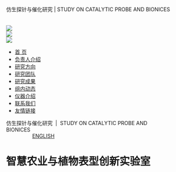 <html>
<head>
<meta charset="utf-8">
</head>
 
<div class="head">
  <div class="head_box">仿生探针与催化研究&nbsp;|&nbsp;STUDY ON CATALYTIC PROBE AND BIONICES
&nbsp;&nbsp;&nbsp;&nbsp;&nbsp;&nbsp;&nbsp;&nbsp;&nbsp;&nbsp;&nbsp;&nbsp;&nbsp;&nbsp;&nbsp;&nbsp;&nbsp;&nbsp;&nbsp;&nbsp;&nbsp;&nbsp;&nbsp;&nbsp;&nbsp;&nbsp;&nbsp;&nbsp;&nbsp;&nbsp;&nbsp;&nbsp;&nbsp;&nbsp;&nbsp;&nbsp;&nbsp;&nbsp;&nbsp;&nbsp;&nbsp;&nbsp;&nbsp;&nbsp;&nbsp;&nbsp;&nbsp;&nbsp;&nbsp;&nbsp;&nbsp;&nbsp;&nbsp;&nbsp;&nbsp;&nbsp;&nbsp;&nbsp;&nbsp;&nbsp;&nbsp;&nbsp;&nbsp;&nbsp;&nbsp;&nbsp;&nbsp;&nbsp;&nbsp;&nbsp;&nbsp;&nbsp;&nbsp;&nbsp;&nbsp;&nbsp;&nbsp;&nbsp;&nbsp;&nbsp;&nbsp;&nbsp;&nbsp;&nbsp;&nbsp;&nbsp;&nbsp;&nbsp;&nbsp;&nbsp;&nbsp;&nbsp;&nbsp;&nbsp;&nbsp;&nbsp;&nbsp;&nbsp;&nbsp;&nbsp;&nbsp;&nbsp;&nbsp;&nbsp;&nbsp;&nbsp;&nbsp;&nbsp;&nbsp;&nbsp;&nbsp;&nbsp;&nbsp;&nbsp;&nbsp;&nbsp;&nbsp;&nbsp;&nbsp;&nbsp;&nbsp;&nbsp;&nbsp;&nbsp;&nbsp;&nbsp;&nbsp;&nbsp;&nbsp;

  </div>
</div>
 
<div class="headLog">
<div class="headLogBox">
<div class="l"><img src="images/logo.gif"></div>
<div class="r"><img src="images/tel.gif"></div>
<div class="r"><img src="images/add.gif"></div>
<div class="clearFloat"></div>
<div class="nav">
<ul>
<li class="on"><a href="index.htm">首 页</a> </li>
<li><a href="fzrjs1.htm">负责人介绍</a> </li>
<li><a href="yjfx1.htm">研究方向</a> </li>
<li><a href="yjtd2.htm">研究团队</a> </li>
<li><a href="yjcg.htm">研究成果</a> </li>
<li><a href="zndt.htm">组内动态</a> </li>
<li><a href="yqjs.htm">仪器介绍</a> </li>
<li><a href="lxwm.htm">联系我们</a> </li>
<li><a href="yqlj1.htm">友情链接</a> </li></ul>
<div class="clearFloat"></div></div><div class="head">
<div class="head_box">仿生探针与催化研究&nbsp;&nbsp;|&nbsp;&nbsp;STUDY ON CATALYTIC PROBE AND BIONICES&nbsp;&nbsp;&nbsp;&nbsp;&nbsp;&nbsp;&nbsp;&nbsp;&nbsp;&nbsp;&nbsp;&nbsp;&nbsp;&nbsp;&nbsp;&nbsp;&nbsp;&nbsp;&nbsp;&nbsp;&nbsp;&nbsp;&nbsp;&nbsp;&nbsp;&nbsp;&nbsp;&nbsp;&nbsp;&nbsp;&nbsp;&nbsp;&nbsp;&nbsp;&nbsp;&nbsp;&nbsp;&nbsp;&nbsp;&nbsp;&nbsp;&nbsp;&nbsp;&nbsp;&nbsp;&nbsp;&nbsp;&nbsp;&nbsp;&nbsp;&nbsp;&nbsp;&nbsp;&nbsp;&nbsp;&nbsp;&nbsp;&nbsp;&nbsp;&nbsp;&nbsp;&nbsp;&nbsp;&nbsp;&nbsp;&nbsp;&nbsp;&nbsp;&nbsp;&nbsp;&nbsp;&nbsp;&nbsp;&nbsp;&nbsp;&nbsp;&nbsp;&nbsp;&nbsp;&nbsp;&nbsp;&nbsp;&nbsp;&nbsp;&nbsp;&nbsp;&nbsp;&nbsp;&nbsp;&nbsp;&nbsp;&nbsp;&nbsp;&nbsp;&nbsp;&nbsp;&nbsp;&nbsp;&nbsp;&nbsp;&nbsp;&nbsp;&nbsp;&nbsp;&nbsp;&nbsp;&nbsp;&nbsp;&nbsp;&nbsp;&nbsp;&nbsp;&nbsp;&nbsp;&nbsp;&nbsp;&nbsp;&nbsp;&nbsp;&nbsp;&nbsp;&nbsp;&nbsp;&nbsp;&nbsp;&nbsp;&nbsp;&nbsp;&nbsp;<a href="Index.htm" target="_blank">ENGLISH</a></div></div></div></div>

<body>
<h1>智慧农业与植物表型创新实验室</h1>


</body>
</html>
